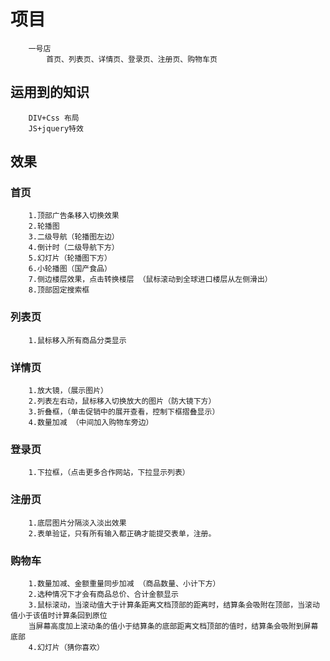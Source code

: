 # 项目
```
	一号店 
		首页、列表页、详情页、登录页、注册页、购物车页
```
## 运用到的知识
```
	DIV+Css 布局
	JS+jquery特效
```
## 效果
	
### 首页
```
	1.顶部广告条移入切换效果
	2.轮播图
	3.二级导航（轮播图左边）
	4.倒计时（二级导航下方）
	5.幻灯片（轮播图下方）
	6.小轮播图（国产食品）
	7.侧边楼层效果，点击转换楼层 （鼠标滚动到全球进口楼层从左侧滑出）
	8.顶部固定搜索框
```
### 列表页
```
	1.鼠标移入所有商品分类显示
```
### 详情页
```
	1.放大镜，（展示图片）
	2.列表左右动，鼠标移入切换放大的图片（防大镜下方）
	3.折叠框，（单击促销中的展开查看，控制下框摺叠显示）
	4.数量加减 （中间加入购物车旁边）
```
### 登录页
```
	1.下拉框，（点击更多合作网站，下拉显示列表）
```

### 注册页
```
	1.底层图片分隔淡入淡出效果
	2.表单验证，只有所有输入都正确才能提交表单，注册。
```
### 购物车
```
	1.数量加减、金额重量同步加减 （商品数量、小计下方）
	2.选种情况下才会有商品总价、合计金额显示
	3.鼠标滚动，当滚动值大于计算条距离文档顶部的距离时，结算条会吸附在顶部，当滚动值小于该值时计算条回到原位
	当屏幕高度加上滚动条的值小于结算条的底部距离文档顶部的值时，结算条会吸附到屏幕底部
	4.幻灯片（猜你喜欢）
```